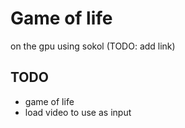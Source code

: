 # Game of life
on the gpu using sokol (TODO: add link)

## TODO
 - game of life
 - load video to use as input